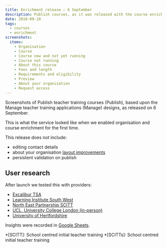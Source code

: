 ```yaml
---
title: Enrichment release – 6 September
description: Publish courses, as it was released with the course enrichment feature
date: 2018-09-10
tags:
  - courses
  - enrichment
screenshots:
  items:
    - Organisation
    - Course
    - Course new and not yet running
    - Course not running
    - About this course
    - Fees and length
    - Requirements and eligibility
    - Preview
    - About your organisation
    - Request access
---
```


Screenshots of Publish teacher training courses (Publish), based upon the Manage teacher training applications (Manage) designs, as released on 6 September.

This is what the service looked like when we enabled organisation and course enrichment for the first time.

This release does not include:

- editing contact details
- about your organisation [layout improvements](/publish-teacher-training-courses/iteration-aug-23)
- persistent validation on publish

## User research

After launch we tested this with providers:

- [Excalibur TSA](https://lookback.io/watch/6Cxgfdd85cChDjSWT)
- [Learning Institute South West](https://lookback.io/watch/aEg6nx4WHpuwQjTJq)
- [North East Partnership SCITT](https://lookback.io/watch/c4ARA3fRWZvcnR2HE)
- [UCL, University College London (in-person)](https://lookback.io/watch/2E4kE9niSMwCnRCiN)
- [University of Hertfordshire](https://lookback.io/watch/mFgLmxxqTEyGNF7pK)

Insights were recorded in [Google Sheets](https://docs.google.com/spreadsheets/d/1XJvy0mirMWdumDno05OsOEduU8_Gbbm6ta7ZQaMXJ9g/edit?ts=5b97f2af#gid=0).

*[SCITT]: School centred initial teacher training
*[SCITTs]: School centred initial teacher training
